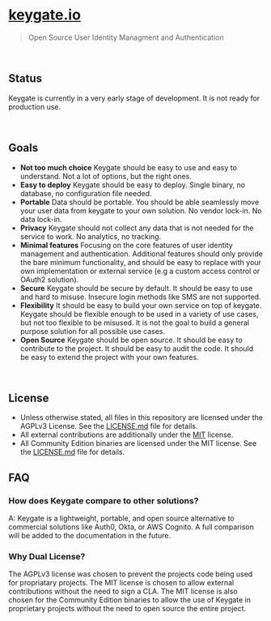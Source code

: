 <div align=left>
  <h1 align=left><a href='https://keygate.io'>keygate.io</a>
  </h1>
</div>

> Open Source User Identity Managment and Authentication

<br/>

## Status

Keygate is currently in a very early stage of development. It is not ready for production use.

<br/>

## Goals

- **Not too much choice**
  Keygate should be easy to use and easy to understand. Not a lot of options, but the right ones.
- **Easy to deploy**
  Keygate should be easy to deploy. Single binary, no database, no configuration file needed.
- **Portable**
  Data should be portable. You should be able seamlessly move your user data from keygate to your own solution. No vendor lock-in. No data lock-in.
- **Privacy**
  Keygate should not collect any data that is not needed for the service to work. No analytics, no tracking.
- **Minimal features**
  Focusing on the core features of user identity management and authentication. Additional features should only provide the bare minimum functionality, and should be easy to replace with your own implementation or external service (e.g a custom access control or OAuth2 solution).
- **Secure**
  Keygate should be secure by default. It should be easy to use and hard to misuse. Insecure login methods like SMS are not supported.
- **Flexibility**
  It should be easy to build your own service on top of keygate. Keygate should be flexible enough to be used in a variety of use cases, but not too flexible to be misused. It is not the goal to build a general purpose solution for all possible use cases.
- **Open Source**
  Keygate should be open source. It should be easy to contribute to the project. It should be easy to audit the code. It should be easy to extend the project with your own features.

<br/>

## License

- Unless otherwise stated, all files in this repository are licensed under the AGPLv3 License. See the [LICENSE.md](./LICENSE.md) file for details.
- All external contributions are additionally under the [MIT](./LICENSE.MIT.md) license.
- All Community Edition binaries are licensed under the MIT license. See the [LICENSE.md](./LICENSE.MIT.md) file for details.

## FAQ

### How does Keygate compare to other solutions?

A: Keygate is a lightweight, portable, and open source alternative to commercial solutions like Auth0, Okta, or AWS Cognito. A full comparison will be added to the documentation in the future.

### Why Dual License?

The AGPLv3 license was chosen to prevent the projects code being used for propriatary projects. The MIT license is chosen to allow external contributions without the need to sign a CLA. The MIT license is also chosen for the Community Edition binaries to allow the use of Keygate in proprietary projects without the need to open source the entire project.
